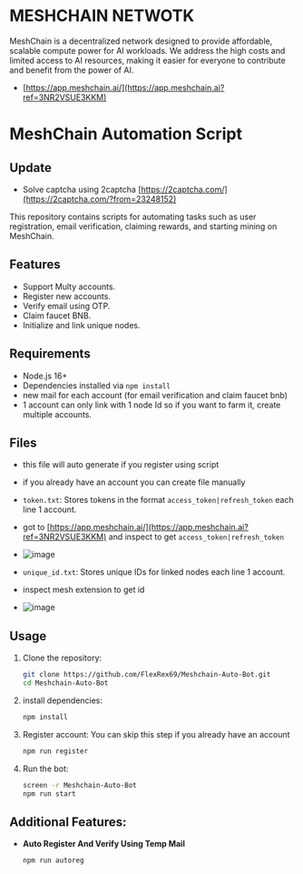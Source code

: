# MESHCHAIN NETWOTK

MeshChain is a decentralized network designed to provide affordable, scalable compute power for AI workloads. We address the high costs and limited access to AI resources, making it easier for everyone to contribute and benefit from the power of AI.

- [https://app.meshchain.ai/](https://app.meshchain.ai?ref=3NR2VSUE3KKM)

# MeshChain Automation Script

## Update

- Solve captcha using 2captcha [https://2captcha.com/](https://2captcha.com/?from=23248152)

This repository contains scripts for automating tasks such as user registration, email verification, claiming rewards, and starting mining on MeshChain.

## Features

- Support Multy accounts.
- Register new accounts.
- Verify email using OTP.
- Claim faucet BNB.
- Initialize and link unique nodes.

## Requirements

- Node.js 16+
- Dependencies installed via `npm install`
- new mail for each account (for email verification and claim faucet bnb)
- 1 account can only link with 1 node Id so if you want to farm it, create multiple accounts.

## Files

- this file will auto generate if you register using script
- if you already have an account you can create file manually
- `token.txt`: Stores tokens in the format `access_token|refresh_token` each line 1 account.
- got to [https://app.meshchain.ai/](https://app.meshchain.ai?ref=3NR2VSUE3KKM) and inspect to get  `access_token|refresh_token`
- ![image](https://github.com/user-attachments/assets/9c1571ef-f80e-4b62-9b59-a21c793bf69d)

- `unique_id.txt`: Stores unique IDs for linked nodes each line 1 account.
- inspect mesh extension to get id
- ![image](https://github.com/user-attachments/assets/f715a727-8a1b-430c-b976-2b4f2d2c2bbd)


## Usage

1. Clone the repository:
   ```bash
   git clone https://github.com/FlexRex69/Meshchain-Auto-Bot.git
   cd Meshchain-Auto-Bot
   ```
2. install dependencies:
   ```bash
   npm install
   ```
3. Register account: You can skip this step if you already have an account
   ```bash
   npm run register
   ```
4. Run the bot:
   ```bash
   screen -r Meshchain-Auto-Bot
   npm run start
   ```

## Additional Features:

- **Auto Register And Verify Using Temp Mail**

  ```bash
  npm run autoreg
  ```

  
